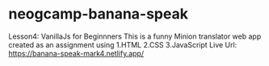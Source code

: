 # neogcamp-banana-speak
Lesson4: VanillaJs for Beginnners
This is a funny Minion translator web app created as an assignment using 1.HTML
2.CSS
3.JavaScript
Live Url: https://banana-speak-mark4.netlify.app/

